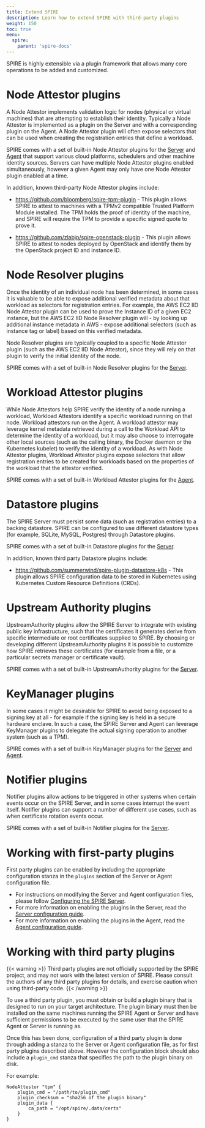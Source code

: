 ```yaml
---
title: Extend SPIRE
description: Learn how to extend SPIRE with third-party plugins
weight: 150
toc: true
menu:
  spire:
    parent: 'spire-docs'
---
```


SPIRE is highly extensible via a plugin framework that allows many core operations to be added and customized.

# Node Attestor plugins

A Node Attestor implements validation logic for nodes (physical or virtual machines) that are attempting to establish their identity. Typically a Node Attestor is implemented as a plugin on the Server and with a corresponding plugin on the Agent. A Node Attestor plugin will often expose selectors that can be used when creating the registration entries that define a workload.

SPIRE comes with a set of built-in Node Attestor plugins for the [Server](https://github.com/spiffe/spire/blob/master/doc/spire_server.md) and [Agent](https://github.com/spiffe/spire/blob/master/doc/spire_agent.md) that support various cloud platforms, schedulers and other machine identity sources. Servers can have multiple Node Attestor plugins enabled simultaneously, however a given Agent may only have one Node Attestor plugin enabled at a time.

In addition, known third-party Node Attestor plugins include:

* https://github.com/bloomberg/spire-tpm-plugin - This plugin allows SPIRE to attest to machines with a TPMv2 compatible Trusted Platform Module installed. The TPM holds the proof of identity of the machine, and SPIRE will require the TPM to provide a specific signed quote to prove it.

* https://github.com/zlabjp/spire-openstack-plugin - This plugin allows SPIRE to attest to nodes deployed by OpenStack and identify them by the OpenStack project ID and instance ID. 

# Node Resolver plugins

Once the identity of an individual node has been determined, in some cases it is valuable to be able to expose additional verified metadata about that workload as selectors for registration entries. For example, the AWS EC2 IID Node Attestor plugin can be used to prove the Instance ID of a given EC2 instance, but the AWS EC2 IID Node Resolver plugin will - by looking up additional instance metadata in AWS - expose additional selectors (such as instance tag or label) based on this verified metadata.

Node Resolver plugins are typically coupled to a specific Node Attestor plugin (such as the AWS EC2 IID Node Attestor), since they will rely on that plugin to verify the initial identity of the node.

SPIRE comes with a set of built-in Node Resolver plugins for the [Server](https://github.com/spiffe/spire/blob/master/doc/spire_server.md).

# Workload Attestor plugins

While Node Attestors help SPIRE verify the identity of a node running a workload, Workload Attestors identify a specific workload running on that node. Workload attestors run on the Agent. A workload attestor may leverage kernel metadata retrieved during a call to the Workload API to determine the identity of a workload, but it may also choose to interrogate other local sources (such as the calling binary, the Docker daemon or the Kubernetes kubelet) to verify the identity of a workload. As with Node Attestor plugins, Workload Attestor plugins expose selectors that allow registration entries to be created for workloads based on the properties of the workload that the attestor verified.

SPIRE comes with a set of built-in Workload Attestor plugins for the [Agent](https://github.com/spiffe/spire/blob/master/doc/spire_agent.md).

# Datastore plugins

The SPIRE Server must persist some data (such as registration entries) to a backing datastore. SPIRE can be configured to use different datastore types (for example, SQLite, MySQL, Postgres) through Datastore plugins.

SPIRE comes with a set of built-in Datastore plugins for the [Server](https://github.com/spiffe/spire/blob/master/doc/spire_server.md).

In addition, known third party Datastore plugins include:

* https://github.com/summerwind/spire-plugin-datastore-k8s - This plugin allows SPIRE configuration data to be stored in Kubernetes using Kubernetes Custom Resource Definitions (CRDs).

# Upstream Authority plugins

UpstreamAuthority plugins allow the SPIRE Server to integrate with existing public key infrastructure, such that the certificates it generates derive from specific intermediate or root certificates supplied to SPIRE. By choosing or developing different UpstreamAuthority plugins it is possible to customize how SPIRE retrieves these certificates (for example from a file, or a particular secrets manager or certificate vault).

SPIRE comes with a set of built-in UpstreamAuthority plugins for the [Server](https://github.com/spiffe/spire/blob/master/doc/spire_server.md).

# KeyManager plugins

In some cases it might be desirable for SPIRE to avoid being exposed to a signing key at all - for example if the signing key is held in a secure hardware enclave. In such a case, the SPIRE Server and Agent can leverage KeyManager plugins to delegate the actual signing operation to another system (such as a TPM).

SPIRE comes with a set of built-in KeyManager plugins for the [Server](https://github.com/spiffe/spire/blob/master/doc/spire_server.md) and [Agent](https://github.com/spiffe/spire/blob/master/doc/spire_agent.md).

# Notifier plugins

Notifier plugins allow actions to be triggered in other systems when certain events occur on the SPIRE Server, and in some cases interrupt the event itself. Notifier plugins can support a number of different use cases, such as when certificate rotation events occur.

SPIRE comes with a set of built-in Notifier plugins for the [Server](https://github.com/spiffe/spire/blob/master/doc/spire_server.md).

# Working with first-party plugins

First party plugins can be enabled by including the appropriate configuration stanza in the `plugins` section of the Server or Agent configuration file. 

*   For instructions on modifying the Server and Agent configuration files, please follow [Configuring the SPIRE Server](/spire/docs/configuring).
*   For more information on enabling the plugins in the Server, read the [Server configuration guide](https://github.com/spiffe/spire/blob/master/doc/spire_server.md).
*   For more information on enabling the plugins in the Agent, read the [Agent configuration guide](https://github.com/spiffe/spire/blob/master/doc/spire_agent.md).

# Working with third party plugins

{{< warning >}}
Third party plugins are not officially supported by the SPIRE project, and may not work with the latest version of SPIRE. Please consult the authors of any third party plugins for details, and exercise caution when using third-party code.
{{< /warning >}}

To use a third party plugin, you must obtain or build a plugin binary that is designed to run on your target architecture. The plugin binary must then be installed on the same machines running the SPIRE Agent or Server and have sufficient permissions to be executed by the same user that the SPIRE Agent or Server is running as.

Once this has been done, configuration of a third party plugin is done through adding a stanza to the Server or Agent configuration file, as for first party plugins described above. However the configuration block should also include a `plugin_cmd` stanza that specifies the path to the plugin binary on disk.

For example:

```
NodeAttestor "tpm" {
	plugin_cmd = "/path/to/plugin_cmd"
	plugin_checksum = "sha256 of the plugin binary"
	plugin_data {
		ca_path = "/opt/spire/.data/certs"
	}
}
```
